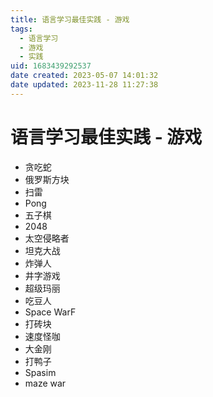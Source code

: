 ```yaml
---
title: 语言学习最佳实践 - 游戏
tags: 
  - 语言学习
  - 游戏
  - 实践
uid: 1683439292537
date created: 2023-05-07 14:01:32
date updated: 2023-11-28 11:27:38
---
```


# 语言学习最佳实践 - 游戏

- 贪吃蛇
- 俄罗斯方块
- 扫雷
- Pong
- 五子棋
- 2048
- 太空侵略者
- 坦克大战
- 炸弹人
- 井字游戏
- 超级玛丽
- 吃豆人
- Space WarF
- 打砖块
- 速度怪咖
- 大金刚
- 打鸭子
- Spasim
- maze war
